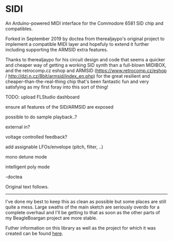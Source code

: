 # SIDI
An Arduino-powered MIDI interface for the Commodore 6581 SID chip and compatibles.

Forked in September 2019 by doctea from therealjaypo's original project to implement a compatible MIDI layer and hopefuly to extend it further including supporting the ARMSID extra features.

Thanks to therealjaypo for his circuit design and code that seems a quicker and cheaper way of getting a working SID synth than a full-blown MIDIBOX, and the retrocomp.cz eshop and ARMSID (https://www.retrocomp.cz/eshop / http://dzi.n.cz/8bit/armsid/index_en.php) for the great resilient and cheaper-than-the-real-thing chip that's been fantastic fun and very satisfying as my first foray into this sort of thing!

TODO:
upload FLStudio dashboard

ensure all features of the SID/ARMSID are exposed

possible to do sample playback..?

external in?

voltage controlled feedback?

add assignable LFOs/envelope (pitch, filter, ..)

mono detune mode

intelligent poly mode

-doctea



Original text follows.

--------

I've done my best to keep this as clean as possible but some places are still quite a mess. Large swaths of the main sketch are seriously overdo for a complete overhaul and I'll be getting to that as soon as the other parts of my BeagleBoargan project are more stable.

Futher information on this library as well as the project for which it was created can be found [here](http://hatestheinternet.com/kraslophone/midi-sid-arduino/sidi).
